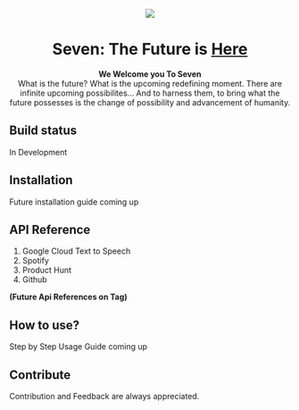 
<p align="center">
  <img src="https://github.com/SupTechRM/Seven/blob/main/assets/img/banners/Futuristic%20Technology%20Facebook%20Cover%20Template.png">
</p>

 <h1 align="center">
  <a >
    Seven: The Future is <u><b>Here</b></u>
    </a>
</h1>
<p align="center">
  <strong>We Welcome you To Seven</strong>

</img>
  <br>
  What is the future? What is the upcoming redefining moment. There are infinite upcoming possibilites... And to harness them, to bring what the future possesses is the change of possibility and advancement of humanity. 
</p>


## Build status
In Development


## Installation
Future installation guide coming up

## API Reference
1. Google Cloud Text to Speech
2. Spotify
3. Product Hunt
4. Github
  
**(Future Api References on Tag)**


## How to use?
Step by Step Usage Guide coming up

## Contribute
Contribution and Feedback are always appreciated. 




